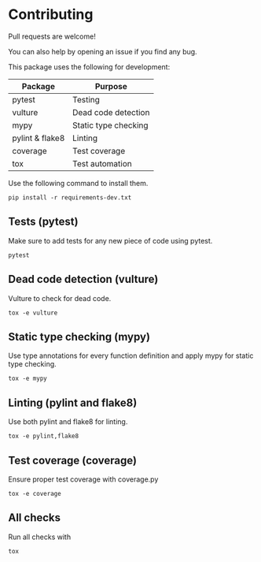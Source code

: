 # Contributing

Pull requests are welcome!

You can also help by opening an issue if you find any bug.

This package uses the following for development:

| Package         | Purpose              |
| -------         | -------              |
| pytest          | Testing              |
| vulture         | Dead code detection  |
| mypy            | Static type checking |
| pylint & flake8 | Linting              |
| coverage        | Test coverage        |
| tox             | Test automation      |

Use the following command to install them.

    pip install -r requirements-dev.txt

## Tests (pytest)

Make sure to add tests for any new piece of code using pytest.

    pytest

## Dead code detection (vulture)

Vulture to check for dead code.

    tox -e vulture

## Static type checking (mypy)

Use type annotations for every function definition and apply mypy for static type checking.

    tox -e mypy

## Linting (pylint and flake8)

Use both pylint and flake8 for linting.

    tox -e pylint,flake8

## Test coverage (coverage)

Ensure proper test coverage with coverage.py

    tox -e coverage

## All checks

Run all checks with

    tox
